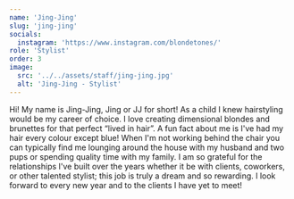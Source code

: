 ```yaml
---
name: 'Jing-Jing'
slug: 'jing-jing'
socials:
  instagram: 'https://www.instagram.com/blondetones/'
role: 'Stylist'
order: 3
image:
  src: '../../assets/staff/jing-jing.jpg'
  alt: 'Jing-Jing - Stylist'
---
```


Hi! My name is Jing-Jing, Jing or JJ for short! As a child I knew hairstyling would be my career of choice. I love creating dimensional blondes and brunettes for that perfect “lived in hair”. A fun fact about me is I've had my hair every colour except blue! When I'm not working behind the chair you can typically find me lounging around the house with my husband and two pups or spending quality time with my family. I am so grateful for the relationships I've built over the years whether it be with clients, coworkers, or other talented stylist; this job is truly a dream and so rewarding. I look forward to every new year and to the clients I have yet to meet!
